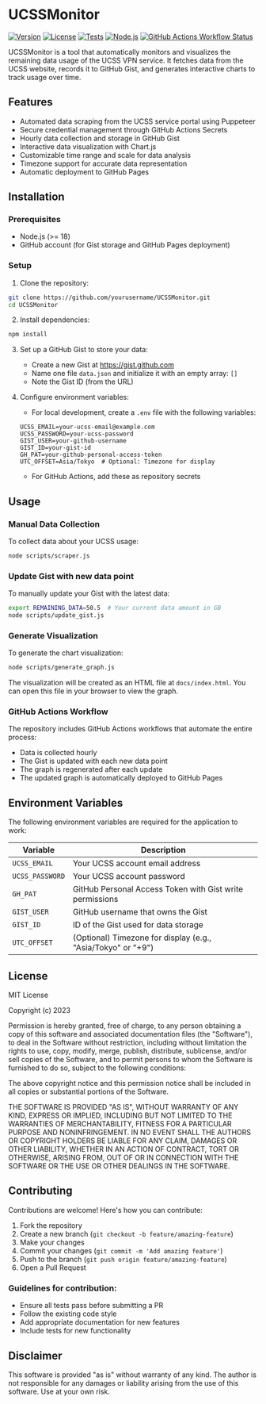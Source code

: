 # UCSSMonitor

[![Version](https://img.shields.io/badge/version-v0.2.0-blue.svg)](https://github.com/yasugahira0810/UCSSMonitor)
[![License](https://img.shields.io/badge/License-MIT-yellow.svg)](https://opensource.org/licenses/MIT)
[![Tests](https://img.shields.io/badge/tests-passing-brightgreen.svg)](https://github.com/yasugahira0810/UCSSMonitor/actions)
[![Node.js](https://img.shields.io/badge/node-%3E%3D%2018-green.svg)](https://nodejs.org)
[![GitHub Actions Workflow Status](https://github.com/yasugahira0810/UCSSMonitor/actions/workflows/job.yml/badge.svg)](https://github.com/yasugahira0810/UCSSMonitor/actions/workflows/job.yml)

UCSSMonitor is a tool that automatically monitors and visualizes the remaining data usage of the UCSS VPN service. It fetches data from the UCSS website, records it to GitHub Gist, and generates interactive charts to track usage over time.

## Features

- Automated data scraping from the UCSS service portal using Puppeteer
- Secure credential management through GitHub Actions Secrets
- Hourly data collection and storage in GitHub Gist
- Interactive data visualization with Chart.js
- Customizable time range and scale for data analysis
- Timezone support for accurate data representation
- Automatic deployment to GitHub Pages

## Installation

### Prerequisites

- Node.js (>= 18)
- GitHub account (for Gist storage and GitHub Pages deployment)

### Setup

1. Clone the repository:
```bash
git clone https://github.com/yourusername/UCSSMonitor.git
cd UCSSMonitor
```

2. Install dependencies:
```bash
npm install
```

3. Set up a GitHub Gist to store your data:
   - Create a new Gist at https://gist.github.com
   - Name one file `data.json` and initialize it with an empty array: `[]`
   - Note the Gist ID (from the URL)

4. Configure environment variables:
   - For local development, create a `.env` file with the following variables:
   ```
   UCSS_EMAIL=your-ucss-email@example.com
   UCSS_PASSWORD=your-ucss-password
   GIST_USER=your-github-username
   GIST_ID=your-gist-id
   GH_PAT=your-github-personal-access-token
   UTC_OFFSET=Asia/Tokyo  # Optional: Timezone for display
   ```
   - For GitHub Actions, add these as repository secrets

## Usage

### Manual Data Collection

To collect data about your UCSS usage:

```bash
node scripts/scraper.js
```

### Update Gist with new data point

To manually update your Gist with the latest data:

```bash
export REMAINING_DATA=50.5  # Your current data amount in GB
node scripts/update_gist.js
```

### Generate Visualization

To generate the chart visualization:

```bash
node scripts/generate_graph.js
```

The visualization will be created as an HTML file at `docs/index.html`. You can open this file in your browser to view the graph.

### GitHub Actions Workflow

The repository includes GitHub Actions workflows that automate the entire process:
- Data is collected hourly
- The Gist is updated with each new data point
- The graph is regenerated after each update
- The updated graph is automatically deployed to GitHub Pages

## Environment Variables

The following environment variables are required for the application to work:

| Variable | Description |
|----------|-------------|
| `UCSS_EMAIL` | Your UCSS account email address |
| `UCSS_PASSWORD` | Your UCSS account password |
| `GH_PAT` | GitHub Personal Access Token with Gist write permissions |
| `GIST_USER` | GitHub username that owns the Gist |
| `GIST_ID` | ID of the Gist used for data storage |
| `UTC_OFFSET` | (Optional) Timezone for display (e.g., "Asia/Tokyo" or "+9") |

## License

MIT License

Copyright (c) 2023 

Permission is hereby granted, free of charge, to any person obtaining a copy
of this software and associated documentation files (the "Software"), to deal
in the Software without restriction, including without limitation the rights
to use, copy, modify, merge, publish, distribute, sublicense, and/or sell
copies of the Software, and to permit persons to whom the Software is
furnished to do so, subject to the following conditions:

The above copyright notice and this permission notice shall be included in all
copies or substantial portions of the Software.

THE SOFTWARE IS PROVIDED "AS IS", WITHOUT WARRANTY OF ANY KIND, EXPRESS OR
IMPLIED, INCLUDING BUT NOT LIMITED TO THE WARRANTIES OF MERCHANTABILITY,
FITNESS FOR A PARTICULAR PURPOSE AND NONINFRINGEMENT. IN NO EVENT SHALL THE
AUTHORS OR COPYRIGHT HOLDERS BE LIABLE FOR ANY CLAIM, DAMAGES OR OTHER
LIABILITY, WHETHER IN AN ACTION OF CONTRACT, TORT OR OTHERWISE, ARISING FROM,
OUT OF OR IN CONNECTION WITH THE SOFTWARE OR THE USE OR OTHER DEALINGS IN THE
SOFTWARE.

## Contributing

Contributions are welcome! Here's how you can contribute:

1. Fork the repository
2. Create a new branch (`git checkout -b feature/amazing-feature`)
3. Make your changes
4. Commit your changes (`git commit -m 'Add amazing feature'`)
5. Push to the branch (`git push origin feature/amazing-feature`)
6. Open a Pull Request

### Guidelines for contribution:

- Ensure all tests pass before submitting a PR
- Follow the existing code style
- Add appropriate documentation for new features
- Include tests for new functionality

## Disclaimer

This software is provided "as is" without warranty of any kind. The author is not responsible for any damages or liability arising from the use of this software. Use at your own risk.